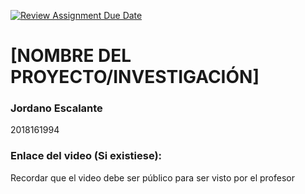 [![Review Assignment Due Date](https://classroom.github.com/assets/deadline-readme-button-22041afd0340ce965d47ae6ef1cefeee28c7c493a6346c4f15d667ab976d596c.svg)](https://classroom.github.com/a/irq-J4vi)
# [NOMBRE DEL PROYECTO/INVESTIGACIÓN]
### Jordano Escalante
2018161994 

### Enlace del video (Si existiese):
Recordar que el video debe ser público para ser visto por el profesor
